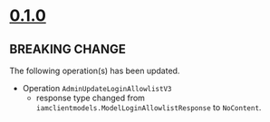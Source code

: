 # [0.1.0]

## BREAKING CHANGE

The following operation(s) has been updated.

- Operation `AdminUpdateLoginAllowlistV3`
    - response type changed from `iamclientmodels.ModelLoginAllowlistResponse` to `NoContent`.

[0.1.0]: https://github.com/AccelByte/accelbyte-go-modular-sdk/compare/iam-sdk/v0.1.0-alpha.17..iam-sdk/v0.1.0
